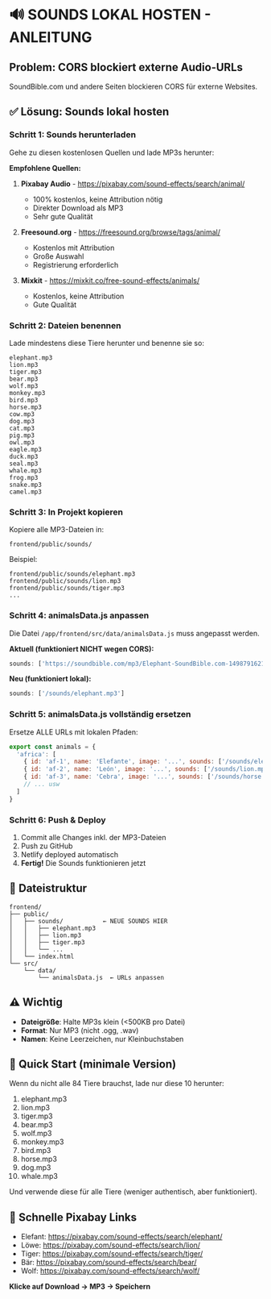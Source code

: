 # 🔊 SOUNDS LOKAL HOSTEN - ANLEITUNG

## Problem: CORS blockiert externe Audio-URLs

SoundBible.com und andere Seiten blockieren CORS für externe Websites. 

## ✅ Lösung: Sounds lokal hosten

### Schritt 1: Sounds herunterladen

Gehe zu diesen kostenlosen Quellen und lade MP3s herunter:

**Empfohlene Quellen:**
1. **Pixabay Audio** - https://pixabay.com/sound-effects/search/animal/
   - 100% kostenlos, keine Attribution nötig
   - Direkter Download als MP3
   - Sehr gute Qualität

2. **Freesound.org** - https://freesound.org/browse/tags/animal/
   - Kostenlos mit Attribution
   - Große Auswahl
   - Registrierung erforderlich

3. **Mixkit** - https://mixkit.co/free-sound-effects/animals/
   - Kostenlos, keine Attribution
   - Gute Qualität

### Schritt 2: Dateien benennen

Lade mindestens diese Tiere herunter und benenne sie so:

```
elephant.mp3
lion.mp3
tiger.mp3
bear.mp3
wolf.mp3
monkey.mp3
bird.mp3
horse.mp3
cow.mp3
dog.mp3
cat.mp3
pig.mp3
owl.mp3
eagle.mp3
duck.mp3
seal.mp3
whale.mp3
frog.mp3
snake.mp3
camel.mp3
```

### Schritt 3: In Projekt kopieren

Kopiere alle MP3-Dateien in:
```
frontend/public/sounds/
```

Beispiel:
```
frontend/public/sounds/elephant.mp3
frontend/public/sounds/lion.mp3
frontend/public/sounds/tiger.mp3
...
```

### Schritt 4: animalsData.js anpassen

Die Datei `/app/frontend/src/data/animalsData.js` muss angepasst werden.

**Aktuell (funktioniert NICHT wegen CORS):**
```javascript
sounds: ['https://soundbible.com/mp3/Elephant-SoundBible.com-1498791621.mp3']
```

**Neu (funktioniert lokal):**
```javascript
sounds: ['/sounds/elephant.mp3']
```

### Schritt 5: animalsData.js vollständig ersetzen

Ersetze ALLE URLs mit lokalen Pfaden:

```javascript
export const animals = {
  'africa': [
    { id: 'af-1', name: 'Elefante', image: '...', sounds: ['/sounds/elephant.mp3'] },
    { id: 'af-2', name: 'León', image: '...', sounds: ['/sounds/lion.mp3'] },
    { id: 'af-3', name: 'Cebra', image: '...', sounds: ['/sounds/horse.mp3'] },
    // ... usw
  ]
}
```

### Schritt 6: Push & Deploy

1. Commit alle Changes inkl. der MP3-Dateien
2. Push zu GitHub
3. Netlify deployed automatisch
4. **Fertig!** Die Sounds funktionieren jetzt

## 📁 Dateistruktur

```
frontend/
├── public/
│   ├── sounds/           ← NEUE SOUNDS HIER
│   │   ├── elephant.mp3
│   │   ├── lion.mp3
│   │   ├── tiger.mp3
│   │   └── ...
│   └── index.html
└── src/
    └── data/
        └── animalsData.js  ← URLs anpassen
```

## ⚠️ Wichtig

- **Dateigröße**: Halte MP3s klein (<500KB pro Datei)
- **Format**: Nur MP3 (nicht .ogg, .wav)
- **Namen**: Keine Leerzeichen, nur Kleinbuchstaben

## 🎯 Quick Start (minimale Version)

Wenn du nicht alle 84 Tiere brauchst, lade nur diese 10 herunter:

1. elephant.mp3
2. lion.mp3
3. tiger.mp3
4. bear.mp3
5. wolf.mp3
6. monkey.mp3
7. bird.mp3
8. horse.mp3
9. dog.mp3
10. whale.mp3

Und verwende diese für alle Tiere (weniger authentisch, aber funktioniert).

## 🔗 Schnelle Pixabay Links

- Elefant: https://pixabay.com/sound-effects/search/elephant/
- Löwe: https://pixabay.com/sound-effects/search/lion/
- Tiger: https://pixabay.com/sound-effects/search/tiger/
- Bär: https://pixabay.com/sound-effects/search/bear/
- Wolf: https://pixabay.com/sound-effects/search/wolf/

**Klicke auf Download → MP3 → Speichern**
